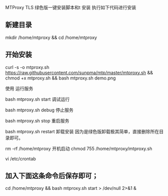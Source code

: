 MTProxy TLS 绿色版一键安装脚本和t
安装
执行如下代码进行安装

## 新建目录
mkdir /home/mtproxy && cd /home/mtproxy

## 开始安装
curl -s -o mtproxy.sh https://raw.githubusercontent.com/sunpma/mtp/master/mtproxy.sh && chmod +x mtproxy.sh && bash mtproxy.sh
demo.png

使用
运行服务

bash mtproxy.sh start
调试运行

bash mtproxy.sh debug
停止服务

bash mtproxy.sh stop
重启服务

bash mtproxy.sh restart
卸载安装
因为是绿色版卸载极其简单，直接删除所在目录即可。

rm -rf /home/mtproxy
开机启动
chmod 755 /home/mtproxy/mtproxy.sh

vi /etc/crontab

## 加入下面这条命令后保存即可；

cd /home/mtproxy && bash mtproxy.sh start > /dev/null 2>&1 &
